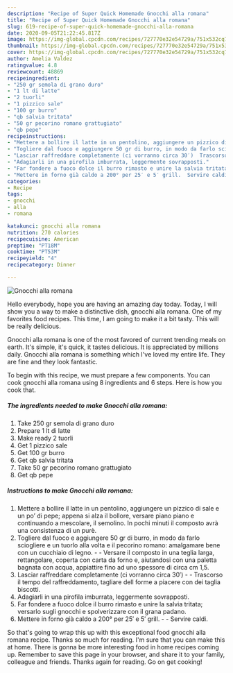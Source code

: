 ```yaml
---
description: "Recipe of Super Quick Homemade Gnocchi alla romana"
title: "Recipe of Super Quick Homemade Gnocchi alla romana"
slug: 619-recipe-of-super-quick-homemade-gnocchi-alla-romana
date: 2020-09-05T21:22:45.817Z
image: https://img-global.cpcdn.com/recipes/727770e32e54729a/751x532cq70/gnocchi-alla-romana-recipe-main-photo.jpg
thumbnail: https://img-global.cpcdn.com/recipes/727770e32e54729a/751x532cq70/gnocchi-alla-romana-recipe-main-photo.jpg
cover: https://img-global.cpcdn.com/recipes/727770e32e54729a/751x532cq70/gnocchi-alla-romana-recipe-main-photo.jpg
author: Amelia Valdez
ratingvalue: 4.8
reviewcount: 48869
recipeingredient:
- "250 gr semola di grano duro"
- "1 lt di latte"
- "2 tuorli"
- "1 pizzico sale"
- "100 gr burro"
- "qb salvia tritata"
- "50 gr pecorino romano grattugiato"
- "qb pepe"
recipeinstructions:
- "Mettere a bollire il latte in un pentolino, aggiungere un pizzico di sale e un po’ di pepe; appena si alza il bollore, versare piano piano e continuando a mescolare, il semolino. In pochi minuti il composto avrà una consistenza di un purè."
- "Togliere dal fuoco e aggiungere 50 gr di burro, in modo da farlo sciogliere e un tuorlo alla volta e il pecorino romano: amalgamare bene con un cucchiaio di legno.  Versare il composto in una teglia larga, rettangolare, coperta con carta da forno e, aiutandosi con una paletta bagnata con acqua, appiattire fino ad uno spessore di circa cm 1,5."
- "Lasciar raffreddare completamente (ci vorranno circa 30′)  Trascorso il tempo del raffreddamento, tagliare dell forme a piacere con dei taglia biscotti."
- "Adagiarli in una pirofila imburrata, leggermente sovrapposti."
- "Far fondere a fuoco dolce il burro rimasto e unire la salvia tritata; versarlo sugli gnocchi e spolverizzare con il grana padano."
- "Mettere in forno già caldo a 200° per 25′ e 5′ grill.  Servire caldi."
categories:
- Recipe
tags:
- gnocchi
- alla
- romana

katakunci: gnocchi alla romana 
nutrition: 270 calories
recipecuisine: American
preptime: "PT18M"
cooktime: "PT53M"
recipeyield: "4"
recipecategory: Dinner

---
```



![Gnocchi alla romana](https://img-global.cpcdn.com/recipes/727770e32e54729a/751x532cq70/gnocchi-alla-romana-recipe-main-photo.jpg)

Hello everybody, hope you are having an amazing day today. Today, I will show you a way to make a distinctive dish, gnocchi alla romana. One of my favorites food recipes. This time, I am going to make it a bit tasty. This will be really delicious.

Gnocchi alla romana is one of the most favored of current trending meals on earth. It's simple, it's quick, it tastes delicious. It is appreciated by millions daily. Gnocchi alla romana is something which I've loved my entire life. They are fine and they look fantastic.




To begin with this recipe, we must prepare a few components. You can cook gnocchi alla romana using 8 ingredients and 6 steps. Here is how you cook that.

<!--inarticleads1-->

##### The ingredients needed to make Gnocchi alla romana:

1. Take 250 gr semola di grano duro
1. Prepare 1 lt di latte
1. Make ready 2 tuorli
1. Get 1 pizzico sale
1. Get 100 gr burro
1. Get qb salvia tritata
1. Take 50 gr pecorino romano grattugiato
1. Get qb pepe




<!--inarticleads2-->

##### Instructions to make Gnocchi alla romana:

1. Mettere a bollire il latte in un pentolino, aggiungere un pizzico di sale e un po’ di pepe; appena si alza il bollore, versare piano piano e continuando a mescolare, il semolino. In pochi minuti il composto avrà una consistenza di un purè.
1. Togliere dal fuoco e aggiungere 50 gr di burro, in modo da farlo sciogliere e un tuorlo alla volta e il pecorino romano: amalgamare bene con un cucchiaio di legno. -  - Versare il composto in una teglia larga, rettangolare, coperta con carta da forno e, aiutandosi con una paletta bagnata con acqua, appiattire fino ad uno spessore di circa cm 1,5.
1. Lasciar raffreddare completamente (ci vorranno circa 30′) -  - Trascorso il tempo del raffreddamento, tagliare dell forme a piacere con dei taglia biscotti.
1. Adagiarli in una pirofila imburrata, leggermente sovrapposti.
1. Far fondere a fuoco dolce il burro rimasto e unire la salvia tritata; versarlo sugli gnocchi e spolverizzare con il grana padano.
1. Mettere in forno già caldo a 200° per 25′ e 5′ grill. -  - Servire caldi.




So that's going to wrap this up with this exceptional food gnocchi alla romana recipe. Thanks so much for reading. I'm sure that you can make this at home. There is gonna be more interesting food in home recipes coming up. Remember to save this page in your browser, and share it to your family, colleague and friends. Thanks again for reading. Go on get cooking!
